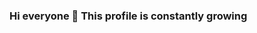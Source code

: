### Hi everyone 👋 This profile is constantly growing

<!--
**YaelCaballero18/YaelCaballero18** is a ✨ _special_ ✨ repository because its `README.md` (this file) appears on your GitHub profile.

Here are some ideas to get you started:
<h2>Hola </h2>
- 🔭 I’m currently working on ...
- 🌱 I’m currently learning ...
- 👯 I’m looking to collaborate on ...
- 🤔 I’m looking for help with ...
- 💬 Ask me about ...
- 📫 How to reach me: ...
- 😄 Pronouns: ...
- ⚡ Fun fact: ...
-->

